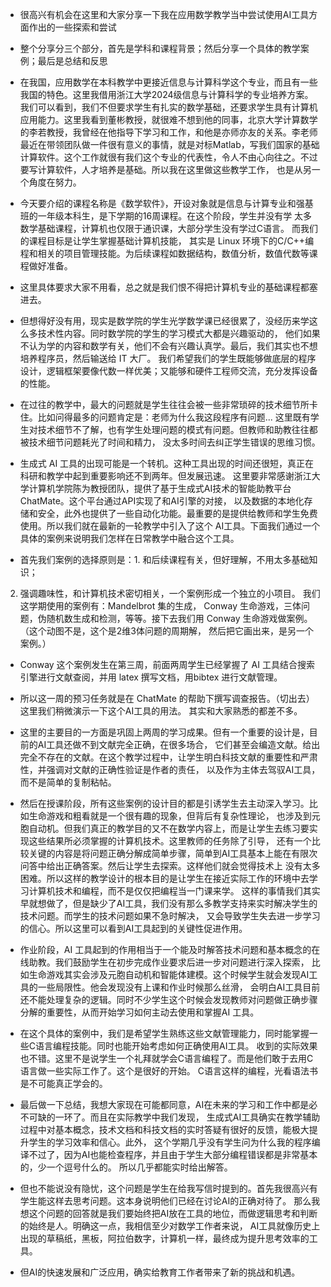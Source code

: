 + 很高兴有机会在这里和大家分享一下我在应用数学教学当中尝试使用AI工具方面作出的一些探索和尝试

+ 整个分享分三个部分，首先是学科和课程背景；然后分享一个具体的教学案例；最后是总结和反思

+ 在我国，应用数学在本科教学中更接近信息与计算科学这个专业，而且有一些我国的特色。这里我借用浙江大学2024级信息与计算科学的专业培养方案。
我们可以看到，我们不但要求学生有扎实的数学基础，还要求学生具有计算机应用能力。这里我看到董彬教授，就很难不想到他的同事，北京大学计算数学
的李若教授，我曾经在他指导下学习和工作，和他是亦师亦友的关系。李老师最近在带领团队做一件很有意义的事情，就是对标Matlab，写我们国家的基础
计算软件。这个工作就很有我们这个专业的代表性，令人不由心向往之。不过要写计算软件，人才培养是基础。所以我在这里做这些教学工作，
也是从另一个角度在努力。

+ 今天要介绍的课程名称是《数学软件》，开设对象就是信息与计算专业和强基班的一年级本科生，是下学期的16周课程。在这个阶段，学生并没有学
太多数学基础课程，计算机也仅限于通识课，大部分学生没有学过C语言。 而我们的课程目标是让学生掌握基础计算机技能，
其实是 Linux 环境下的C/C++编程和相关的项目管理技能。为后续课程如数据结构，数值分析，数值代数等课程做好准备。

+ 这里具体要求大家不用看，总之就是我们恨不得把计算机专业的基础课程都塞进去。 

+ 但想得好没有用，现实是数学院的学生光学数学课已经很累了，没经历来学这么多技术性内容。同时数学院的学生的学习模式大都是兴趣驱动的，
他们如果不认为学的内容和数学有关，他们不会有兴趣认真学。最后，我们其实也不想培养程序员，然后输送给 IT 大厂。
我们希望我们的学生既能够做底层的程序设计，逻辑框架要像代数一样优美；又能够和硬件工程师交流，充分发挥设备的性能。

+ 在过往的教学中，最大的问题就是学生往往会被一些非常琐碎的技术细节所卡住。比如问得最多的问题肯定是：老师为什么我这段程序有问题...
这里既有学生对技术细节不了解，也有学生处理问题的模式有问题。但教师和助教往往都被技术细节问题耗光了时间和精力，
没太多时间去纠正学生错误的思维习惯。

+ 生成式 AI 工具的出现可能是一个转机。这种工具出现的时间还很短，真正在科研和教学中起到重要影响还不到两年。但发展迅速。
这里要非常感谢浙江大学计算机学院陈为教授团队，提供了基于生成式AI技术的智能助教平台ChatMate。这个平台通过API实现了和AI引擎的对接，
以及数据的本地化存储和安全，此外也提供了一些自动化功能。最重要的是提供给教师和学生免费使用。所以我们就在最新的一轮教学中引入了这个
AI工具。下面我们通过一个具体的案例来说明我们怎样在日常教学中融合这个工具。

+ 首先我们案例的选择原则是：1. 和后续课程有关，但好理解，不用太多基础知识；
2. 强调趣味性，和计算机技术密切相关，一个案例形成一个独立的小项目。 我们这学期使用的案例有：Mandelbrot 集的生成，
Conway 生命游戏，三体问题，伪随机数生成和检测，等等。接下去我们用 Conway 生命游戏做案例。（这个动图不是，这个是2维3体问题的周期解，
然后把它画出来，是另一个案例。）

+ Conway 这个案例发生在第三周，前面两周学生已经掌握了 AI 工具结合搜索引擎进行文献查阅，并用 latex 撰写文档，用bibtex 进行文献管理。

+ 所以这一周的预习任务就是在 ChatMate 的帮助下撰写调查报告。（切出去）这里我们稍微演示一下这个AI工具的用法。
其实和大家熟悉的都差不多。

+ 这里的主要目的一方面是巩固上两周的学习成果。但有一个重要的设计是，目前的AI工具还做不到文献完全正确，在很多场合，
它们甚至会编造文献。给出完全不存在的文献。在这个教学过程中，让学生明白科技文献的重要性和严肃性，并强调对文献的正确性验证是作者的责任，
以及作为主体去驾驭AI工具，而不是简单的复制粘帖。

+ 然后在授课阶段，所有这些案例的设计目的都是引诱学生去主动深入学习。比如生命游戏和粗看就是一个很有趣的现象，但背后有复杂性理论，
也涉及到元胞自动机。但我们真正的教学目的又不在数学内容上，而是让学生去练习要实现这些结果所必须掌握的计算机技术。这里教师的任务除了引导，
还有一个比较关键的内容是将问题正确分解成简单步骤，简单到AI工具基本上能在有限次问答中给出正确答案。然后让学生去探索。这样他们就会觉得技术上
没有太多困难。所以这样的教学设计的根本目的是让学生在接近实际工作的环境中去学习计算机技术和编程，而不是仅仅把编程当一门课来学。
这样的事情我们其实早就想做了，但是缺少了AI工具，我们没有那么多教学支持来实时解决学生的技术问题。而学生的技术问题如果不急时解决，
又会导致学生失去进一步学习的信心。所以这里可以看到AI工具起到的关键性促进作用。 

+ 作业阶段，AI 工具起到的作用相当于一个能及时解答技术问题和基本概念的在线助教。我们鼓励学生在初步完成作业要求后进一步对问题进行深入探索，
比如生命游戏其实会涉及元胞自动机和智能体建模。这个时候学生就会发现AI工具的一些局限性。他会发现没有上课和作业时候那么丝滑，
会明白AI工具目前还不能处理复杂的逻辑。同时不少学生这个时候会发现教师对问题做正确步骤分解的重要性，从而开始学习如何主动去使用和掌握AI
工具。

+ 在这个具体的案例中，我们是希望学生熟练这些文献管理能力，同时能掌握一些C语言编程技能。同时也能开始考虑如何正确使用AI工具。
收到的实际效果也不错。这里不是说学生一个礼拜就学会C语言编程了。而是他们敢于去用C语言做一些实际工作了。这个是很好的开始。
C语言这样的编程，光看语法书是不可能真正学会的。

+ 最后做一下总结，我想大家现在可能都同意，AI在未来的学习和工作中都是必不可缺的一环了。而且在实际教学中我们发现，
生成式AI工具确实在教学辅助过程中对基本概念，技术文档和科技文档的实时答疑有很好的反馈，能极大提升学生的学习效率和信心。此外，
这个学期几乎没有学生问为什么我的程序编译不过了，因为AI也能检查程序，并且由于学生大部分编程错误都是非常基本的，少一个逗号什么的。
所以几乎都能实时给出解答。

+ 但也不能说没有隐忧，这个问题是学生在给我写信时提到的。首先我很高兴有学生能这样去思考问题。这本身说明他们已经在讨论AI的正确对待了。
那么我想这个问题的回答就是我们要始终把AI放在工具的地位，而做逻辑思考和判断的始终是人。明确这一点，我相信至少对数学工作者来说，
AI工具就像历史上出现的草稿纸，黑板，阿拉伯数字，计算机一样，最终成为提升思考效率的工具。

+ 但AI的快速发展和广泛应用，确实给教育工作者带来了新的挑战和机遇。


